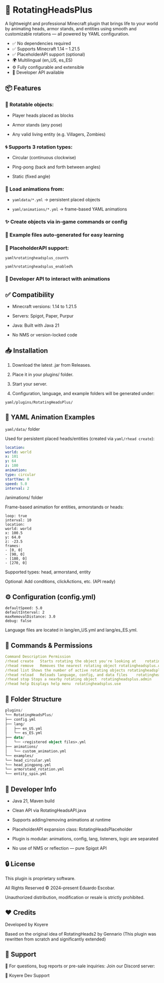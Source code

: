 # 🎡 RotatingHeadsPlus
A lightweight and professional Minecraft plugin that brings life to your world by animating heads, armor stands, and entities using smooth and customizable rotations — all powered by YAML configuration.

* ✅ No dependencies required
* ✅ Supports Minecraft 1.14 – 1.21.5
* ✅ PlaceholderAPI support (optional)
* 🌍 Multilingual (en_US, es_ES)
* ⚙️ Fully configurable and extensible
* 🧠 Developer API available

## 📦 Features
### 🧠 Rotatable objects:

* Player heads placed as blocks

* Armor stands (any pose)

* Any valid living entity (e.g. Villagers, Zombies)

### 🌀 Supports 3 rotation types:

* Circular (continuous clockwise)

* Ping-pong (back and forth between angles)

* Static (fixed angle)

### 🔁 Load animations from:

* ```yamldata/*.yml``` → persistent placed objects

* ```yaml/animations/*.yml``` → frame-based YAML animations

### ✨ Create objects via in-game commands or config

### 🧾 Example files auto-generated for easy learning

### 🧩 PlaceholderAPI support:

```yaml%rotatingheadsplus_count%```

```yaml%rotatingheadsplus_enabled%```

### 🧰 Developer API to interact with animations

## ✅ Compatibility
* Minecraft versions: 1.14 to 1.21.5

* Servers: Spigot, Paper, Purpur

* Java: Built with Java 21

* No NMS or version-locked code

## 📥 Installation
1. Download the latest .jar from Releases.

2. Place it in your plugins/ folder.

3. Start your server.

4. Configuration, language, and example folders will be generated under:

```yaml/plugins/RotatingHeadsPlus/```

## 🧾 YAML Animation Examples
```yaml/data/``` folder

Used for persistent placed heads/entities (created via ```yaml/rhead create```):

```yaml
location:
world: world
x: 101
y: 64
z: 100
animation:
type: circular
startYaw: 0
speed: 5.0
interval: 2
```
/animations/ folder

Frame-based animation for entities, armorstands or heads:

```yamltype: armorstand
loop: true
interval: 10
location:
world: world
x: 100.5
y: 64.0
z: -23.5
frames:
- [0, 0]
- [90, 0]
- [180, 0]
- [270, 0]
```
  
Supported types: head, armorstand, entity

Optional: Add conditions, clickActions, etc. (API ready)

## ⚙️ Configuration (config.yml)

```yamllanguage: en_US
defaultSpeed: 5.0
defaultInterval: 2
maxRemovalDistance: 3.0
debug: false
```
Language files are located in lang/en_US.yml and lang/es_ES.yml.

## 🔧 Commands & Permissions
```yaml
Command	Description	Permission
/rhead create	Starts rotating the object you're looking at	rotatingheadsplus.use
/rhead remove	Removes the nearest rotating object	rotatingheadsplus.use
/rhead list	Shows the number of active rotating objects	rotatingheadsplus.use
/rhead reload	Reloads language, config, and data files	rotatingheadsplus.admin
/rhead stop	Stops a nearby rotating object	rotatingheadsplus.admin
/rhead help	Displays help menu	rotatingheadsplus.use
```

## 📁 Folder Structure

```kotlin
plugins/
└── RotatingHeadsPlus/
├── config.yml
├── lang/
│   ├── en_US.yml
│   └── es_ES.yml
├── data/
│   └── <registered object files>.yml
├── animations/
│   └── custom_animation.yml
└── examples/
└── head_circular.yml
└── head_pingpong.yml
└── armorstand_rotation.yml
└── entity_spin.yml
```

## 🧠 Developer Info
* Java 21, Maven build

* Clean API via RotatingHeadsAPI.java

* Supports adding/removing animations at runtime

* PlaceholderAPI expansion class: RotatingHeadsPlaceholder

* Plugin is modular: animations, config, lang, listeners, logic are separated

* No use of NMS or reflection — pure Spigot API

## 🔒 License
This plugin is proprietary software.

All Rights Reserved © 2024–present Eduardo Escobar.

Unauthorized distribution, modification or resale is strictly prohibited.

## ❤️ Credits
Developed by Koyere

Based on the original idea of RotatingHeads2 by Gennario
(This plugin was rewritten from scratch and significantly extended)

## 📣 Support
💬 For questions, bug reports or pre-sale inquiries:
Join our Discord server:

🔗 Koyere Dev Support